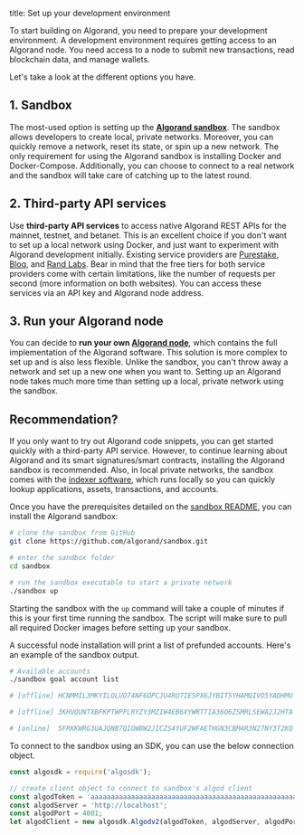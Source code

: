 title: Set up your development environment

To start building on Algorand, you need to prepare your development environment. A development environment requires getting access to an Algorand node. You need access to a node to submit new transactions, read blockchain data, and manage wallets.

Let's take a look at the different options you have.

## 1. Sandbox

The most-used option is setting up the **[Algorand sandbox](https://github.com/algorand/sandbox)**. The sandbox allows developers to create local, private networks. Moreover, you can quickly remove a network, reset its state, or spin up a new network. The only requirement for using the Algorand sandbox is installing Docker and Docker-Compose. Additionally, you can choose to connect to a real network and the sandbox will take care of catching up to the latest round.

## 2. Third-party API services

Use **third-party API services** to access native Algorand REST APIs for the mainnet, testnet, and betanet. This is an excellent choice if you don't want to set up a local network using Docker, and just want to experiment with Algorand development initially. Existing service providers are [Purestake](https://developer.purestake.io/), [Bloq](https://www.bloq.com/products/platform/bloq-connect/), and [Rand Labs](https://randlabs.io/products?product=api). Bear in mind that the free tiers for both service providers come with certain limitations, like the number of requests per second (more information on both websites). You can access these services via an API key and Algorand node address.

## 3. Run your Algorand node

You can decide to **run your own [Algorand node](https://github.com/algorand/go-algorand)**, which contains the full implementation of the Algorand software. This solution is more complex to set up and is also less flexible. Unlike the sandbox, you can't throw away a network and set up a new one when you want to. Setting up an Algorand node takes much more time than setting up a local, private network using the sandbox.

## Recommendation?

If you only want to try out Algorand code snippets, you can get started quickly with a third-party API service. However, to continue learning about Algorand and its smart signatures/smart contracts, installing the Algorand sandbox is recommended. Also, in local private networks, the sandbox comes with the [indexer software](https://developer.algorand.org/docs/rest-apis/indexer/#create-publication-overlay), which runs locally so you can quickly lookup applications, assets, transactions, and accounts.

Once you have the prerequisites detailed on the [sandbox README](https://github.com/algorand/sandbox#getting-started), you can install the Algorand sandbox:

```sh
# clone the sandbox from GitHub
git clone https://github.com/algorand/sandbox.git

# enter the sandbox folder
cd sandbox

# run the sandbox executable to start a private network
./sandbox up
```

Starting the sandbox with the `up` command will take a couple of minutes if this is your first time running the sandbox. The script will make sure to pull all required Docker images before setting up your sandbox.

A successful node installation will print a list of prefunded accounts. Here's an example of the sandbox output.

```sh
# Available accounts
./sandbox goal account list

# [offline]	HCNMMIL3MKYILOLUO74NF6OPCJU4RU7IE5PX6JYBIT5YHAMQIVO5YADHMU	HCNMMIL3MKYILOLUO74NF6OPCJU4RU7IE5PX6JYBIT5YHAMQIVO5YADHMU	1000000000000000 microAlgos

# [offline]	3KHVQUNTXBFKPTWPPLRYZY3MZIW4EB6XYWRTTIA36O6ZSMRLSEWA2J2HTA	3KHVQUNTXBFKPTWPPLRYZY3MZIW4EB6XYWRTTIA36O6ZSMRLSEWA2J2HTA	4000000000000000 microAlgos

# [online]	5FRKKWRG3UAJQNB7QIOWBW2JICZS4YUF2WFAETHGN3CBM4R3N27NY3T2KQ	5FRKKWRG3UAJQNB7QIOWBW2JICZS4YUF2WFAETHGN3CBM4R3N27NY3T2KQ	4000000000000000 microAlgos
```

To connect to the sandbox using an SDK, you can use the below connection object.

```js
const algosdk = require('algosdk');

// create client object to connect to sandbox's algod client
const algodToken = 'aaaaaaaaaaaaaaaaaaaaaaaaaaaaaaaaaaaaaaaaaaaaaaaaaaaaaaaaaaaaaaaa';
const algodServer = 'http://localhost';
const algodPort = 4001;
let algodClient = new algosdk.Algodv2(algodToken, algodServer, algodPort);
```
